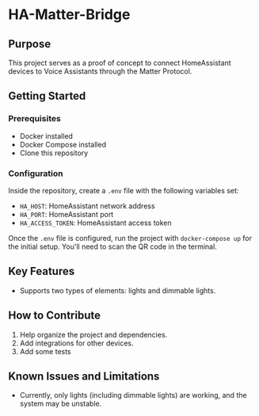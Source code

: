 # HA-Matter-Bridge

## Purpose

This project serves as a proof of concept to connect HomeAssistant devices to Voice Assistants through the Matter Protocol.

## Getting Started

### Prerequisites

-   Docker installed
-   Docker Compose installed
-   Clone this repository

### Configuration

Inside the repository, create a `.env` file with the following variables set:

-   `HA_HOST`: HomeAssistant network address
-   `HA_PORT`: HomeAssistant port
-   `HA_ACCESS_TOKEN`: HomeAssistant access token

Once the `.env` file is configured, run the project with `docker-compose up` for the initial setup. You'll need to scan the QR code in the terminal.

## Key Features

-   Supports two types of elements: lights and dimmable lights.

## How to Contribute

1. Help organize the project and dependencies.
2. Add integrations for other devices.
3. Add some tests 

## Known Issues and Limitations

-   Currently, only lights (including dimmable lights) are working, and the system may be unstable.
